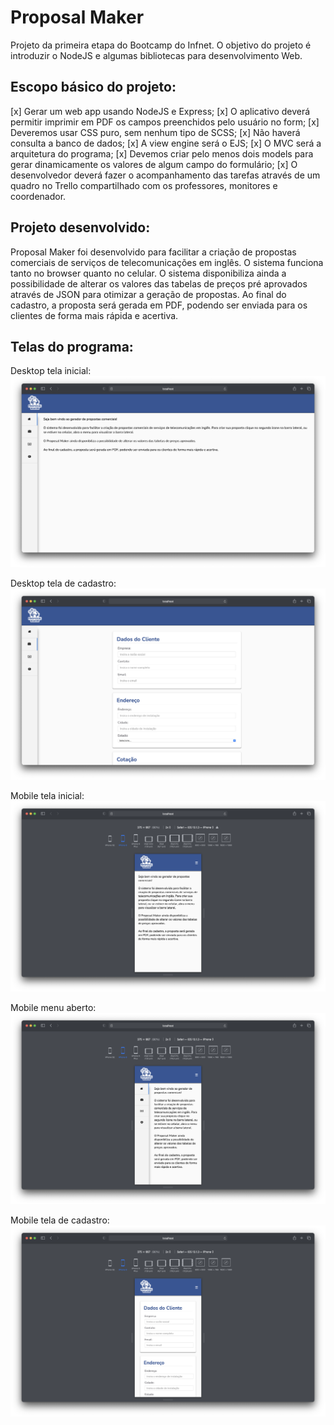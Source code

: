 # Proposal Maker

Projeto da primeira etapa do Bootcamp do Infnet. O objetivo do projeto é introduzir o NodeJS e algumas bibliotecas para desenvolvimento Web.

## Escopo básico do projeto:

[x] Gerar um web app usando NodeJS e Express;
[x] O aplicativo deverá permitir imprimir em PDF os campos preenchidos pelo usuário no form;
[x] Deveremos usar CSS puro, sem nenhum tipo de SCSS;
[x] Não haverá consulta a banco de dados;
[x] A view engine será o EJS;
[x] O MVC será a arquitetura do programa;
[x] Devemos criar pelo menos dois models para gerar dinamicamente os valores de algum campo do formulário;
[x] O desenvolvedor deverá fazer o acompanhamento das tarefas através de um quadro no Trello compartilhado com os professores, monitores e coordenador.

## Projeto desenvolvido:

Proposal Maker foi desenvolvido para facilitar a criação de propostas comerciais de serviços de telecomunicações em inglês. O sistema funciona tanto no browser quanto no celular. O sistema disponibiliza ainda a possibilidade de alterar os valores das tabelas de preços pré aprovados através de JSON para otimizar a geração de propostas. Ao final do cadastro, a proposta será gerada em PDF, podendo ser enviada para os clientes de forma mais rápida e acertiva.

## Telas do programa:

Desktop tela inicial:
![Dapr overview](./public/img/desktop_inicial.png)

Desktop tela de cadastro:
![Dapr overview](./public/img/desktop_cadastro.png)

Mobile tela inicial:
![Dapr overview](./public/img/mobile_inicial.png)

Mobile menu aberto:
![Dapr overview](./public/img/mobile_menu.png)

Mobile tela de cadastro:
![Dapr overview](./public/img/mobile_cadastro.png)
